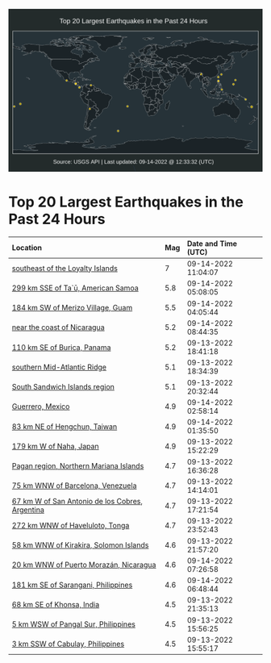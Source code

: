 ![Map](./map.png)

# Top 20 Largest Earthquakes in the Past 24 Hours

| Location | Mag | Date and Time (UTC) |
|:---|:---|:---|
| [southeast of the Loyalty Islands](https://earthquake.usgs.gov/earthquakes/eventpage/us7000i7ya) | 7 | 09-14-2022 11:04:07 |
| [299 km SSE of Ta`ū, American Samoa](https://earthquake.usgs.gov/earthquakes/eventpage/us7000i7uj) | 5.8 | 09-14-2022 05:08:05 |
| [184 km SW of Merizo Village, Guam](https://earthquake.usgs.gov/earthquakes/eventpage/us7000i7u8) | 5.5 | 09-14-2022 04:05:44 |
| [near the coast of Nicaragua](https://earthquake.usgs.gov/earthquakes/eventpage/us7000i7w6) | 5.2 | 09-14-2022 08:44:35 |
| [110 km SE of Burica, Panama](https://earthquake.usgs.gov/earthquakes/eventpage/us7000i7qe) | 5.2 | 09-13-2022 18:41:18 |
| [southern Mid-Atlantic Ridge](https://earthquake.usgs.gov/earthquakes/eventpage/us7000i7qg) | 5.1 | 09-13-2022 18:34:39 |
| [South Sandwich Islands region](https://earthquake.usgs.gov/earthquakes/eventpage/us7000i7rn) | 5.1 | 09-13-2022 20:32:44 |
| [Guerrero, Mexico](https://earthquake.usgs.gov/earthquakes/eventpage/us7000i7u6) | 4.9 | 09-14-2022 02:58:14 |
| [83 km NE of Hengchun, Taiwan](https://earthquake.usgs.gov/earthquakes/eventpage/us7000i7tk) | 4.9 | 09-14-2022 01:35:50 |
| [179 km W of Naha, Japan](https://earthquake.usgs.gov/earthquakes/eventpage/us7000i7ny) | 4.9 | 09-13-2022 15:22:29 |
| [Pagan region, Northern Mariana Islands](https://earthquake.usgs.gov/earthquakes/eventpage/us7000i7pn) | 4.7 | 09-13-2022 16:36:28 |
| [75 km WNW of Barcelona, Venezuela](https://earthquake.usgs.gov/earthquakes/eventpage/us7000i7nn) | 4.7 | 09-13-2022 14:14:01 |
| [67 km W of San Antonio de los Cobres, Argentina](https://earthquake.usgs.gov/earthquakes/eventpage/us7000i7pw) | 4.7 | 09-13-2022 17:21:54 |
| [272 km WNW of Haveluloto, Tonga](https://earthquake.usgs.gov/earthquakes/eventpage/us7000i7sw) | 4.7 | 09-13-2022 23:52:43 |
| [58 km WNW of Kirakira, Solomon Islands](https://earthquake.usgs.gov/earthquakes/eventpage/us7000i7sc) | 4.6 | 09-13-2022 21:57:20 |
| [20 km WNW of Puerto Morazán, Nicaragua](https://earthquake.usgs.gov/earthquakes/eventpage/us7000i7vn) | 4.6 | 09-14-2022 07:26:58 |
| [181 km SE of Sarangani, Philippines](https://earthquake.usgs.gov/earthquakes/eventpage/us7000i7vf) | 4.6 | 09-14-2022 06:48:44 |
| [68 km SE of Khonsa, India](https://earthquake.usgs.gov/earthquakes/eventpage/us7000i7sb) | 4.5 | 09-13-2022 21:35:13 |
| [5 km WSW of Pangal Sur, Philippines](https://earthquake.usgs.gov/earthquakes/eventpage/us7000i7p7) | 4.5 | 09-13-2022 15:56:25 |
| [3 km SSW of Cabulay, Philippines](https://earthquake.usgs.gov/earthquakes/eventpage/us7000i7pa) | 4.5 | 09-13-2022 15:55:17 |
